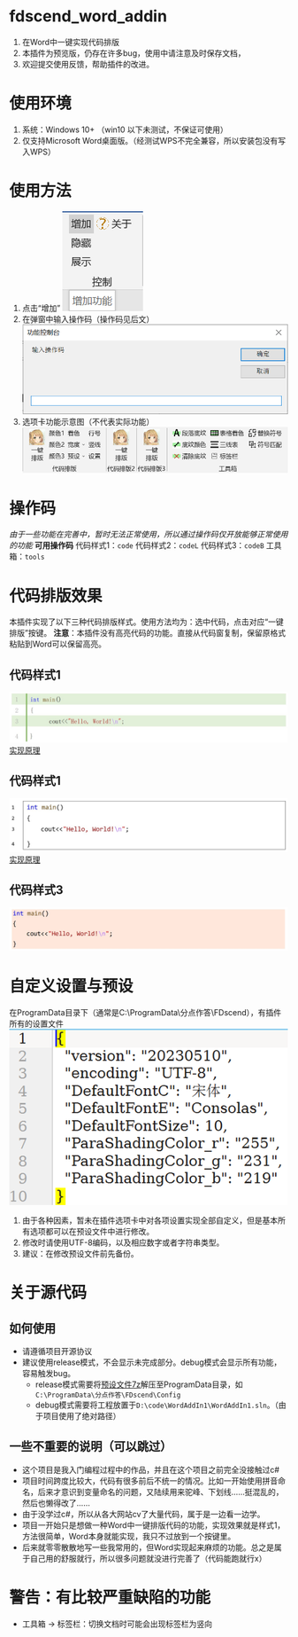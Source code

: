 # fdscend_word_addin
1. 在Word中一键实现代码排版
2. 本插件为预览版，仍存在许多bug，使用中请注意及时保存文档，
3. 欢迎提交使用反馈，帮助插件的改进。


# 使用环境
1. 系统：Windows 10+ （win10 以下未测试，不保证可使用）
2. 仅支持Microsoft Word桌面版。（经测试WPS不完全兼容，所以安装包没有写入WPS）


# 使用方法
1. 点击“增加”
![开始](doc/%E5%BC%80%E5%A7%8B.png)
2. 在弹窗中输入操作码（操作码见后文）
![输入](doc/%E8%BE%93%E5%85%A5%E6%93%8D%E4%BD%9C%E7%A0%81.png)
3. 选项卡功能示意图（不代表实际功能）
![示意图](doc/选项卡示意图.png)


# 操作码
*由于一些功能在完善中，暂时无法正常使用，所以通过操作码仅开放能够正常使用的功能*
**可用操作码**
代码样式1：`code`
代码样式2：`codeL`
代码样式3：`codeB`
工具箱：`tools`


# 代码排版效果
本插件实现了以下三种代码排版样式。使用方法均为：选中代码，点击对应“一键排版”按键。
**注意**：本插件没有高亮代码的功能。直接从代码窗复制，保留原格式粘贴到Word可以保留高亮。

## 代码样式1
![代码样式1](doc/代码样式1.jpeg)
[实现原理](https://www.bilibili.com/video/BV1Br4y1u748)

## 代码样式1
![代码样式2](doc/代码样式2.jpeg)
[实现原理](https://www.bilibili.com/video/BV1Fe4y1P7RV)

## 代码样式3
![代码样式3](doc/代码样式3.jpeg)


# 自定义设置与预设
在ProgramData目录下（通常是C:\ProgramData\分点作答\FDscend），有插件所有的设置文件
![预设文件图](doc/预设文件图.png)

1. 由于各种因素，暂未在插件选项卡中对各项设置实现全部自定义，但是基本所有选项都可以在预设文件中进行修改。
2. 修改时请使用UTF-8编码，以及相应数字或者字符串类型。
3. 建议：在修改预设文件前先备份。


# 关于源代码

## 如何使用
- 请遵循项目开源协议
- 建议使用release模式，不会显示未完成部分。debug模式会显示所有功能，容易触发bug。
  - release模式需要将[预设文件7z](doc/settings.7z)解压至ProgramData目录，如`C:\ProgramData\分点作答\FDscend\Config`
  - debug模式需要将工程放置于`D:\code\WordAddIn1\WordAddIn1.sln`。（由于项目使用了绝对路径）

## 一些不重要的说明（可以跳过）
- 这个项目是我入门编程过程中的作品，并且在这个项目之前完全没接触过c#
- 项目时间跨度比较大，代码有很多前后不统一的情况。比如一开始使用拼音命名，后来才意识到变量命名的问题，又陆续用来驼峰、下划线……挺混乱的，然后也懒得改了……
- 由于没学过c#，所以从各大网站cv了大量代码，属于是一边看一边学。
- 项目一开始只是想做一种Word中一键排版代码的功能，实现效果就是样式1，方法很简单，Word本身就能实现，我只不过放到一个按键里。
- 后来就零零散散地写一些我常用的，但Word实现起来麻烦的功能。总之是属于自己用的舒服就行，所以很多问题就没进行完善了（代码能跑就行x）


# 警告：有比较严重缺陷的功能
- 工具箱 -> 标签栏：切换文档时可能会出现标签栏为竖向
